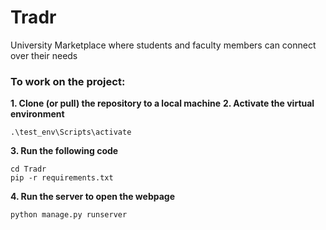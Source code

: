 # Tradr
University Marketplace where students and faculty members can connect over their needs


### To work on the project:
**1. Clone (or pull) the repository to a local machine**
**2. Activate the virtual environment**
```
.\test_env\Scripts\activate
```
**3. Run the following code**
```
cd Tradr
pip -r requirements.txt
```
**4. Run the server to open the webpage**
```
python manage.py runserver
```
